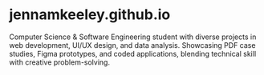 # jennamkeeley.github.io
Computer Science &amp; Software Engineering student with diverse projects in web development, UI/UX design, and data analysis. Showcasing PDF case studies, Figma prototypes, and coded applications, blending technical skill with creative problem-solving.
